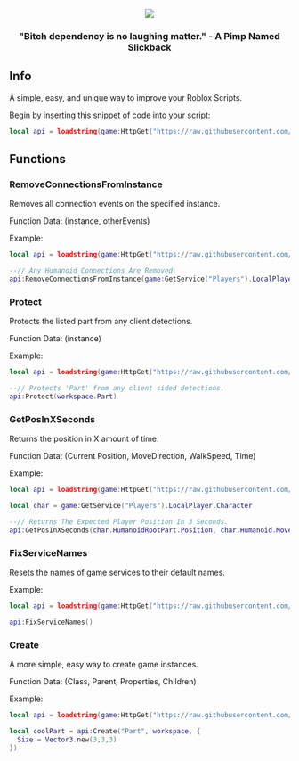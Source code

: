 <p align="center">
  <img src="https://avatars.githubusercontent.com/u/122176962?s=400&u=5c469eddd71bbfe804045e7756cc85761db865b2&v=4">
  <h3 align="center">"Bitch dependency is no laughing matter." - A Pimp Named Slickback</h3>
</p>

## Info
A simple, easy, and unique way to improve your Roblox Scripts.

Begin by inserting this snippet of code into your script:
```lua
local api = loadstring(game:HttpGet("https://raw.githubusercontent.com/SlickbackTrappy/Roblox/main/API/main.lua"))()
```

## Functions

<h3>RemoveConnectionsFromInstance</h3>
Removes all connection events on the specified instance.

Function Data: (instance, otherEvents)

Example:
```lua
local api = loadstring(game:HttpGet("https://raw.githubusercontent.com/SlickbackTrappy/Roblox/main/API/main.lua"))()

--// Any Humanoid Connections Are Removed
api:RemoveConnectionsFromInstance(game:GetService("Players").LocalPlayer.Character.Humanoid) 
```
<h3>Protect</h3>
Protects the listed part from any client detections. 

Function Data: (instance)

Example:
```lua
local api = loadstring(game:HttpGet("https://raw.githubusercontent.com/SlickbackTrappy/Roblox/main/API/main.lua"))()

--// Protects 'Part' from any client sided detections.
api:Protect(workspace.Part) 
```

<h3>GetPosInXSeconds</h3>
Returns the position in X amount of time. 

Function Data: (Current Position, MoveDirection, WalkSpeed, Time)

Example:
```lua
local api = loadstring(game:HttpGet("https://raw.githubusercontent.com/SlickbackTrappy/Roblox/main/API/main.lua"))()

local char = game:GetService("Players").LocalPlayer.Character

--// Returns The Expected Player Position In 3 Seconds.
api:GetPosInXSeconds(char.HumanoidRootPart.Position, char.Humanoid.MoveDirection, char.Humanoid.WalkSpeed, 3)
```

<h3>FixServiceNames</h3>
Resets the names of game services to their default names. 

Example:
```lua
local api = loadstring(game:HttpGet("https://raw.githubusercontent.com/SlickbackTrappy/Roblox/main/API/main.lua"))()

api:FixServiceNames()
```
<h3>Create</h3>
A more simple, easy way to create game instances. 

Function Data: (Class, Parent, Properties, Children)

Example:
```lua
local api = loadstring(game:HttpGet("https://raw.githubusercontent.com/SlickbackTrappy/Roblox/main/API/main.lua"))()

local coolPart = api:Create("Part", workspace, {
  Size = Vector3.new(3,3,3)
}) 
```
